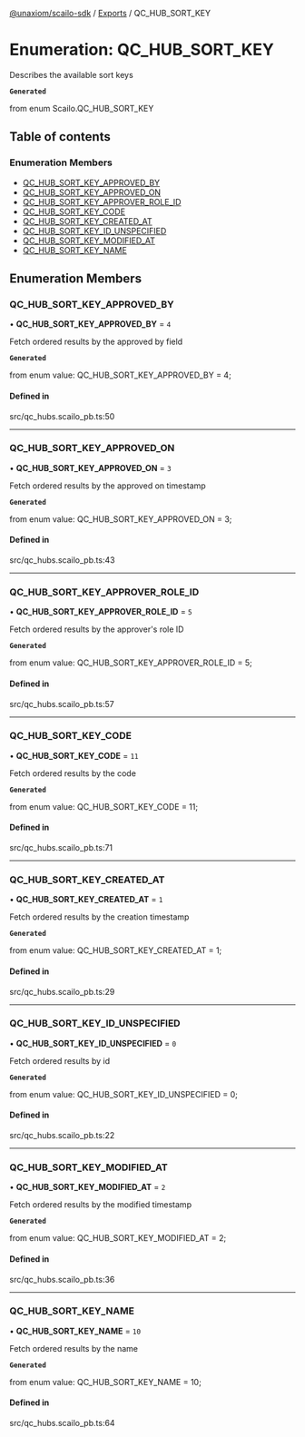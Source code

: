 [@unaxiom/scailo-sdk](../README.md) / [Exports](../modules.md) / QC\_HUB\_SORT\_KEY

# Enumeration: QC\_HUB\_SORT\_KEY

Describes the available sort keys

**`Generated`**

from enum Scailo.QC_HUB_SORT_KEY

## Table of contents

### Enumeration Members

- [QC\_HUB\_SORT\_KEY\_APPROVED\_BY](QC_HUB_SORT_KEY.md#qc_hub_sort_key_approved_by)
- [QC\_HUB\_SORT\_KEY\_APPROVED\_ON](QC_HUB_SORT_KEY.md#qc_hub_sort_key_approved_on)
- [QC\_HUB\_SORT\_KEY\_APPROVER\_ROLE\_ID](QC_HUB_SORT_KEY.md#qc_hub_sort_key_approver_role_id)
- [QC\_HUB\_SORT\_KEY\_CODE](QC_HUB_SORT_KEY.md#qc_hub_sort_key_code)
- [QC\_HUB\_SORT\_KEY\_CREATED\_AT](QC_HUB_SORT_KEY.md#qc_hub_sort_key_created_at)
- [QC\_HUB\_SORT\_KEY\_ID\_UNSPECIFIED](QC_HUB_SORT_KEY.md#qc_hub_sort_key_id_unspecified)
- [QC\_HUB\_SORT\_KEY\_MODIFIED\_AT](QC_HUB_SORT_KEY.md#qc_hub_sort_key_modified_at)
- [QC\_HUB\_SORT\_KEY\_NAME](QC_HUB_SORT_KEY.md#qc_hub_sort_key_name)

## Enumeration Members

### QC\_HUB\_SORT\_KEY\_APPROVED\_BY

• **QC\_HUB\_SORT\_KEY\_APPROVED\_BY** = ``4``

Fetch ordered results by the approved by field

**`Generated`**

from enum value: QC_HUB_SORT_KEY_APPROVED_BY = 4;

#### Defined in

src/qc_hubs.scailo_pb.ts:50

___

### QC\_HUB\_SORT\_KEY\_APPROVED\_ON

• **QC\_HUB\_SORT\_KEY\_APPROVED\_ON** = ``3``

Fetch ordered results by the approved on timestamp

**`Generated`**

from enum value: QC_HUB_SORT_KEY_APPROVED_ON = 3;

#### Defined in

src/qc_hubs.scailo_pb.ts:43

___

### QC\_HUB\_SORT\_KEY\_APPROVER\_ROLE\_ID

• **QC\_HUB\_SORT\_KEY\_APPROVER\_ROLE\_ID** = ``5``

Fetch ordered results by the approver's role ID

**`Generated`**

from enum value: QC_HUB_SORT_KEY_APPROVER_ROLE_ID = 5;

#### Defined in

src/qc_hubs.scailo_pb.ts:57

___

### QC\_HUB\_SORT\_KEY\_CODE

• **QC\_HUB\_SORT\_KEY\_CODE** = ``11``

Fetch ordered results by the code

**`Generated`**

from enum value: QC_HUB_SORT_KEY_CODE = 11;

#### Defined in

src/qc_hubs.scailo_pb.ts:71

___

### QC\_HUB\_SORT\_KEY\_CREATED\_AT

• **QC\_HUB\_SORT\_KEY\_CREATED\_AT** = ``1``

Fetch ordered results by the creation timestamp

**`Generated`**

from enum value: QC_HUB_SORT_KEY_CREATED_AT = 1;

#### Defined in

src/qc_hubs.scailo_pb.ts:29

___

### QC\_HUB\_SORT\_KEY\_ID\_UNSPECIFIED

• **QC\_HUB\_SORT\_KEY\_ID\_UNSPECIFIED** = ``0``

Fetch ordered results by id

**`Generated`**

from enum value: QC_HUB_SORT_KEY_ID_UNSPECIFIED = 0;

#### Defined in

src/qc_hubs.scailo_pb.ts:22

___

### QC\_HUB\_SORT\_KEY\_MODIFIED\_AT

• **QC\_HUB\_SORT\_KEY\_MODIFIED\_AT** = ``2``

Fetch ordered results by the modified timestamp

**`Generated`**

from enum value: QC_HUB_SORT_KEY_MODIFIED_AT = 2;

#### Defined in

src/qc_hubs.scailo_pb.ts:36

___

### QC\_HUB\_SORT\_KEY\_NAME

• **QC\_HUB\_SORT\_KEY\_NAME** = ``10``

Fetch ordered results by the name

**`Generated`**

from enum value: QC_HUB_SORT_KEY_NAME = 10;

#### Defined in

src/qc_hubs.scailo_pb.ts:64
